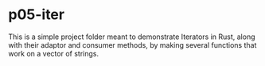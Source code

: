 # p05-iter

This is a simple project folder meant to demonstrate Iterators in Rust, along with their adaptor and consumer methods, by making several functions that work on a vector of strings.